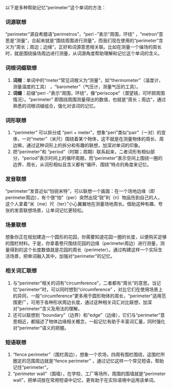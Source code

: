 以下是多种帮助记忆“perimeter”这个单词的方法：

### 词源联想
“perimeter”源自希腊语“perimetros”，“peri -”表示“周围，环绕” ，“metron”意思是“测量”，合起来就是“围绕周围进行测量”，而我们现在使用的“perimeter”含义为“周长；周边；边缘”，正好和词源意思相关联。比如在测量一个操场的周长时，就是围绕操场周边进行测量，从词源角度帮助理解和记忆这个单词的含义。

### 词根词缀联想
1. **词根**：单词中的“meter”常见词根义为“测量”，如“thermometer”（温度计，测量温度的工具） ，“barometer”（气压计，测量气压的工具）。
2. **词缀**：前缀“peri -”表示“周围，环绕”，像“periscope”（潜望镜，可环顾周围情况）。“perimeter” 即围绕周围测量得出的数值，也就是“周长；周边”，通过熟悉的词根词缀组合，强化对该词的记忆。

### 词形联想
1. “perimeter” 可以拆分成 “peri + meter”，想象“peri”类似“pair”（一对）的变体，一对“meter”（米尺）围绕着某个物体，这不就是在测量物体的周长、周边嘛，通过这种词形上的拆分和有趣的联想，加深对单词的印象。
2. 把“perimeter”和 “period”（时期；周期）联系起来，二者词形有相似部分，“period”表示时间上的循环周期，而“perimeter”表示空间上围绕一圈的边界、周长，从词形相似且含义都有“循环、围绕”特点的角度来记忆。

### 发音联想
“perimeter”发音近似“怕锐米特”，可以联想一个画面：在一个场地边缘（即perimeter周边），有个很“怕”（per）突然出现“锐”利（ri）物品伤到自己的人，这个人拿着“米（me）尺（ter）”小心翼翼地在测量场地周长。借助这种有趣、夸张的发音联想场景，让单词记忆更轻松。

### 场景联想
想象你正在规划建造一个圆形的花园，你需要知道花园一圈的长度，以便购买足够的围栏材料。于是，你拿着卷尺围绕花园的边缘（perimeter周边）进行测量，测量得到的这个长度数值就是花园的周长（perimeter）。通过构建这样一个实际生活场景，把单词融入其中，加强对“perimeter”的记忆。

### 相关词汇联想
1. 与“perimeter”相关的词有“circumference”，二者都有“周长”的意思。当记忆“perimeter”时，可以同时想到“circumference” ，对比它们在使用场景上的异同，一般“circumference”更多用于圆形物体的周长，“perimeter”适用范围更广，可用于各种形状周边长度，通过这种相关词汇对比联想，加深对“perimeter”含义及用法的理解。
2. 还可以联想到 “boundary”（边界）和“edge”（边缘），它们与“perimeter”意思相近，都描述了物体边缘相关概念，一起记忆有助于丰富词汇量，同时强化对“perimeter”语义的把握。

### 短语联想
1. “fence perimeter”（围栏周边），想象一个农场，四周有围栏围绕，这围栏所圈定的范围周边就是“fence perimeter” ，通过记忆这样一个常见短语，帮助记住“perimeter”。
2. “perimeter wall”（围墙），在学校、工厂等场所，周围的围墙就是“perimeter wall”，把单词放在常用短语中记忆，更有助于在实际语境中运用该单词。 